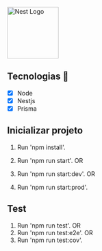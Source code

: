 <p allign="center">
  <a href="http://nestjs.com/" target="blank"><img src="https://nestjs.com/img/logo_text.svg" width="120" alt="Nest Logo" /></a>
</p>


## Tecnologias 🚀 

- [x] Node
- [x] Nestjs
- [x] Prisma

## Inicializar projeto

1. Run 'npm install'.<br />

2. Run 'npm run start'. OR <br />
2. Run 'npm run start:dev'. OR <br />
2. Run 'npm run start:prod'.<br />


## Test

1. Run 'npm run test'. OR <br />
1. Run 'npm run test:e2e'. OR <br />
1. Run 'npm run test:cov'. <br />
